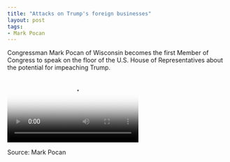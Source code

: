```yaml
---
title: "Attacks on Trump's foreign businesses"
layout: post
tags:
- Mark Pocan
---
```


Congressman Mark Pocan of Wisconsin becomes the first Member of Congress to speak on the floor of the U.S. House of Representatives about the potential for impeaching Trump.

<div class="embed-responsive embed-responsive-16by9"><video class="embed-responsive-item" controls src="https://www.glockspiel.com/impeach45/2017-02-12-mark-pocan.mp4" poster="https://www.glockspiel.com/impeach45/2017-02-12-mark-pocan.jpg"></video></div>

Source: Mark Pocan
